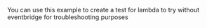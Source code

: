 You can use this example to create a test for lambda to try without eventbridge for troubleshooting purposes
